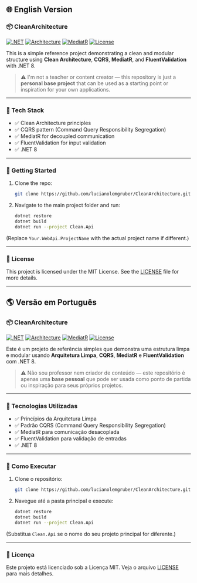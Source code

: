## 🌐 English Version

### 📦 CleanArchitecture

[![.NET](https://img.shields.io/badge/.NET-8-blue)](https://dotnet.microsoft.com/)
[![Architecture](https://img.shields.io/badge/Pattern-Clean%20Architecture-brightgreen)]()
[![MediatR](https://img.shields.io/badge/MediatR-CQRS-yellow)]()
[![License](https://img.shields.io/github/license/lucianolemgruber/CleanArchitecture)](LICENSE)

This is a simple reference project demonstrating a clean and modular structure using **Clean Architecture**, **CQRS**, **MediatR**, and **FluentValidation** with .NET 8.

> ⚠️ I'm not a teacher or content creator — this repository is just a **personal base project** that can be used as a starting point or inspiration for your own applications.

---

### 🧰 Tech Stack

* ✅ Clean Architecture principles
* ✅ CQRS pattern (Command Query Responsibility Segregation)
* ✅ MediatR for decoupled communication
* ✅ FluentValidation for input validation
* ✅ .NET 8

---

### 🚀 Getting Started

1. Clone the repo:

   ```bash
   git clone https://github.com/lucianolemgruber/CleanArchitecture.git
   ```

2. Navigate to the main project folder and run:

   ```bash
   dotnet restore
   dotnet build
   dotnet run --project Clean.Api
   ```

(Replace `Your.WebApi.ProjectName` with the actual project name if different.)

---

### 📄 License

This project is licensed under the MIT License. See the [LICENSE](LICENSE) file for more details.

---

## 🌎 Versão em Português

### 📦 CleanArchitecture

[![.NET](https://img.shields.io/badge/.NET-8-blue)](https://dotnet.microsoft.com/)
[![Architecture](https://img.shields.io/badge/Padr%C3%A3o-Arquitetura%20Limpa-brightgreen)]()
[![MediatR](https://img.shields.io/badge/MediatR-CQRS-yellow)]()
[![License](https://img.shields.io/github/license/lucianolemgruber/CleanArchitecture)](LICENSE)

Este é um projeto de referência simples que demonstra uma estrutura limpa e modular usando **Arquitetura Limpa**, **CQRS**, **MediatR** e **FluentValidation** com .NET 8.

> ⚠️ Não sou professor nem criador de conteúdo — este repositório é apenas uma **base pessoal** que pode ser usada como ponto de partida ou inspiração para seus próprios projetos.

---

### 🧰 Tecnologias Utilizadas

* ✅ Princípios da Arquitetura Limpa
* ✅ Padrão CQRS (Command Query Responsibility Segregation)
* ✅ MediatR para comunicação desacoplada
* ✅ FluentValidation para validação de entradas
* ✅ .NET 8

---

### 🚀 Como Executar

1. Clone o repositório:

   ```bash
   git clone https://github.com/lucianolemgruber/CleanArchitecture.git
   ```

2. Navegue até a pasta principal e execute:

   ```bash
   dotnet restore
   dotnet build
   dotnet run --project Clean.Api
   ```

(Substitua `Clean.Api` se o nome do seu projeto principal for diferente.)

---

### 📄 Licença

Este projeto está licenciado sob a Licença MIT. Veja o arquivo [LICENSE](LICENSE) para mais detalhes.
